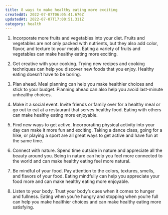 ```yaml
---
title: 8 ways to make healthy eating more exciting
createdAt: 2022-07-07T06:05:41.676Z
updatedAt: 2022-07-07T17:00:51.311Z
category: health
---
```


1. Incorporate more fruits and vegetables into your diet. Fruits and vegetables are not only packed with nutrients, but they also add color, flavor, and texture to your meals. Eating a variety of fruits and vegetables can make healthy eating more exciting.

2. Get creative with your cooking. Trying new recipes and cooking techniques can help you discover new foods that you enjoy. Healthy eating doesn’t have to be boring.

3. Plan ahead. Meal planning can help you make healthier choices and stick to your budget. Planning ahead can also help you avoid last-minute unhealthy choices.

4. Make it a social event. Invite friends or family over for a healthy meal or go out to eat at a restaurant that serves healthy food. Eating with others can make healthy eating more enjoyable.

5. Find new ways to get active. Incorporating physical activity into your day can make it more fun and exciting. Taking a dance class, going for a hike, or playing a sport are all great ways to get active and have fun at the same time.

6. Connect with nature. Spend time outside in nature and appreciate all the beauty around you. Being in nature can help you feel more connected to the world and can make healthy eating feel more natural.

7. Be mindful of your food. Pay attention to the colors, textures, smells, and flavors of your food. Eating mindfully can help you appreciate your food more and can make healthy eating more enjoyable.

8. Listen to your body. Trust your body’s cues when it comes to hunger and fullness. Eating when you’re hungry and stopping when you’re full can help you make healthier choices and can make healthy eating more satisfying.
